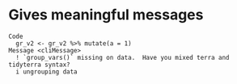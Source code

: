# Gives meaningful messages

    Code
      gr_v2 <- gr_v2 %>% mutate(a = 1)
    Message <cliMessage>
      ! `group_vars()` missing on data.  Have you mixed terra and tidyterra syntax?
      i ungrouping data

